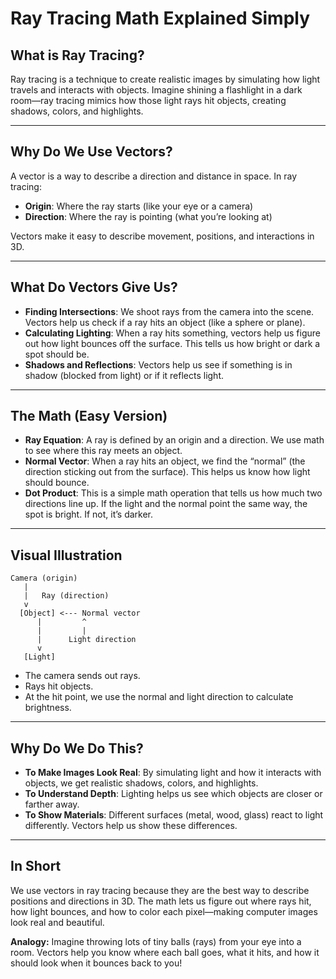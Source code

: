 # Ray Tracing Math Explained Simply

## What is Ray Tracing?
Ray tracing is a technique to create realistic images by simulating how light travels and interacts with objects. Imagine shining a flashlight in a dark room—ray tracing mimics how those light rays hit objects, creating shadows, colors, and highlights.

---

## Why Do We Use Vectors?
A vector is a way to describe a direction and distance in space. In ray tracing:
- **Origin**: Where the ray starts (like your eye or a camera)
- **Direction**: Where the ray is pointing (what you’re looking at)

Vectors make it easy to describe movement, positions, and interactions in 3D.

---

## What Do Vectors Give Us?
- **Finding Intersections**: We shoot rays from the camera into the scene. Vectors help us check if a ray hits an object (like a sphere or plane).
- **Calculating Lighting**: When a ray hits something, vectors help us figure out how light bounces off the surface. This tells us how bright or dark a spot should be.
- **Shadows and Reflections**: Vectors help us see if something is in shadow (blocked from light) or if it reflects light.

---

## The Math (Easy Version)
- **Ray Equation**: A ray is defined by an origin and a direction. We use math to see where this ray meets an object.
- **Normal Vector**: When a ray hits an object, we find the “normal” (the direction sticking out from the surface). This helps us know how light should bounce.
- **Dot Product**: This is a simple math operation that tells us how much two directions line up. If the light and the normal point the same way, the spot is bright. If not, it’s darker.

---

## Visual Illustration

```
Camera (origin)
   |
   |   Ray (direction)
   v
  [Object] <--- Normal vector
      |         ^
      |         |
      |      Light direction
      v
   [Light]
```

- The camera sends out rays.
- Rays hit objects.
- At the hit point, we use the normal and light direction to calculate brightness.

---

## Why Do We Do This?
- **To Make Images Look Real**: By simulating light and how it interacts with objects, we get realistic shadows, colors, and highlights.
- **To Understand Depth**: Lighting helps us see which objects are closer or farther away.
- **To Show Materials**: Different surfaces (metal, wood, glass) react to light differently. Vectors help us show these differences.

---

## In Short
We use vectors in ray tracing because they are the best way to describe positions and directions in 3D. The math lets us figure out where rays hit, how light bounces, and how to color each pixel—making computer images look real and beautiful.

**Analogy:**
Imagine throwing lots of tiny balls (rays) from your eye into a room. Vectors help you know where each ball goes, what it hits, and how it should look when it bounces back to you!
